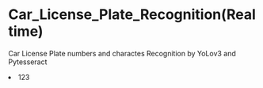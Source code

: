 # Car_License_Plate_Recognition(Realtime)
Car License Plate numbers and charactes Recognition by YoLov3 and Pytesseract
<li>123</li>
